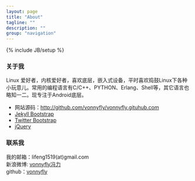 ```yaml
---
layout: page
title: "About"
tagline: ""
description: ""
group: "navigation"
---
```

{% include JB/setup %}

### 关于我
Linux 爱好者，内核爱好者，喜欢底层，嵌入式设备，平时喜欢捣鼓Linux下各种小玩意儿。常用的编程语言有C/C++、PYTHON、Erlang、Shell等，其它语言也略知一二。现专注于Android底层。

* 网站源码：<http://github.com/vonnyfly/vonnyfly.gituhub.com>
* [Jekyll Bootstrap][]
* [Twitter Bootstrap][]
* [jQuery][]

### 联系我

我的邮箱：lifeng1519(at)gmail.com  
新浪微博: [vonnyfly冯力][weibo]  
github：[vonnyfly][github]

[weibo]: http://weibo.com/u/1742659945
[github]: http://github.com/vonnyfly
[Jekyll Bootstrap]: http://jekyllbootstrap.com "The Definitive Jekyll Blogging Framework"
[Twitter Bootstrap]: http://twitter.github.com/bootstrap/
[jQuery]: http://jquery.com

